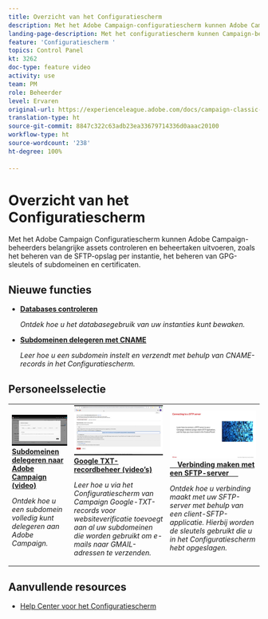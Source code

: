```yaml
---
title: Overzicht van het Configuratiescherm
description: Met het Adobe Campaign-configuratiescherm kunnen Adobe Campaign-beheerders belangrijke assets controleren en beheertaken uitvoeren, zoals het beheren van de SFTP-opslag per instantie, het beheren van GPG-sleutels of het beheren van subdomeinen en certificaten.
landing-page-description: Met het configuratiescherm kunnen Campaign-beheerders belangrijke assets controleren en beheertaken uitvoeren, zoals het beheren van de SFTP-opslag, GPG-sleutels of subdomeinen en certificaten.
feature: 'Configuratiescherm '
topics: Control Panel
kt: 3262
doc-type: feature video
activity: use
team: PM
role: Beheerder
level: Ervaren
original-url: https://experienceleague.adobe.com/docs/campaign-classic-learn/tutorials/administrating/control-panel-acc/control-panel-overview.html
translation-type: ht
source-git-commit: 8847c322c63adb23ea33679714336d0aaac20100
workflow-type: ht
source-wordcount: '238'
ht-degree: 100%

---
```


# Overzicht van het Configuratiescherm

Met het Adobe Campaign Configuratiescherm kunnen Adobe Campaign-beheerders belangrijke assets controleren en beheertaken uitvoeren, zoals het beheren van de SFTP-opslag per instantie, het beheren van GPG-sleutels of subdomeinen en certificaten.

## Nieuwe functies

* **[Databases controleren](/help/control-panel-tutorials/performance-monitoring/monitoring-databases.md)**

   *Ontdek hoe u het databasegebruik van uw instanties kunt bewaken.*

* **[Subdomeinen delegeren met CNAME](/help/control-panel-tutorials/subdomains-and-certificates/delegating-subdomains-using-cname.md)**

   *Leer hoe u een subdomein instelt en verzendt met behulp van CNAME-records in het Configuratiescherm.*

## Personeelsselectie

<table>
<tr>
  <td>
    <a href="./subdomains-and-certificates/subdomain-delegation.md"> 
      <img alt="Subdomeinen delegeren naar Adobe Campaign (video)" src="./assets/31390.jpg"/>
    </a>
    <div>
      <a href="./subdomains-and-certificates/subdomain-delegation.md">
    <strong>Subdomeinen delegeren naar Adobe Campaign (video)</strong>
    </a>
    </div>
    <p>
    <em>Ontdek hoe u een subdomein volledig kunt delegeren aan Adobe Campaign.</em>
    <p>
  </td>
   <td>
    <a href="./subdomains-and-certificates/google-txt-record-management.md">
      <img alt="Google-TXT-recordbeheer (video’s)" src="./assets/32369.jpg" />
    </a>
    <div>
    <a href="./subdomains-and-certificates/google-txt-record-management.md">
    <strong>Google TXT-recordbeheer (video’s)</strong>
    </a>
    </div>
    <p>
    <em> Leer hoe u via het Configuratiescherm van Campaign Google-TXT-records voor websiteverificatie toevoegt aan al uw subdomeinen die worden gebruikt om e-mails naar GMAIL-adressen te verzenden.</em>
    <p>
  </td>
  <td>
    <a href="./sftp-management/connect-to-sftp-server.md">
      <img alt="Verbinding maken met een SFTP-server" src="./assets/27263.jpg" />
    </a>
    <div>
      <a href="./sftp-management/connect-to-sftp-server.md">
    <strong>Verbinding maken met een SFTP-server</strong>
    </a>
    </div>
    <p>
    <em>Ontdek hoe u verbinding maakt met uw SFTP-server met behulp van een client-SFTP-applicatie. Hierbij worden de sleutels gebruikt die u in het Configuratiescherm hebt opgeslagen. </em>
    <p>
  </td>
</tr>
</table>

## Aanvullende resources

* [Help Center voor het Configuratiescherm](https://docs.adobe.com/content/help/nl-NL/control-panel/using/control-panel-home.html)
